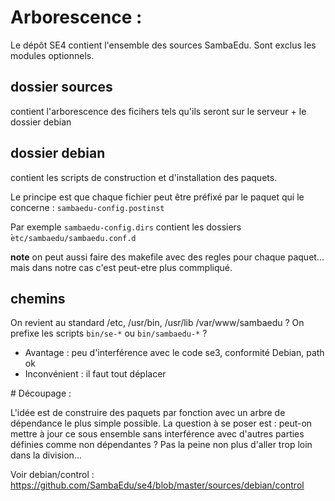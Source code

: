 # Arborescence : 

Le dépôt SE4 contient l'ensemble des sources SambaEdu. Sont exclus les modules optionnels.

## dossier sources 
contient l'arborescence des ficihers tels qu'ils seront sur le serveur + le dossier debian
## dossier debian
contient les scripts de construction et d'installation des paquets.

Le principe est que chaque fichier peut être préfixé par le paquet qui le concerne : `sambaedu-config.postinst` 

Par exemple 
`sambaedu-config.dirs` contient les dossiers ̀`etc/sambaedu/sambaedu.conf.d`

**note** on peut aussi faire des makefile avec des regles pour chaque paquet... mais dans notre cas c'est peut-etre plus commpliqué.

## chemins
On revient au standard /etc, /usr/bin, /usr/lib /var/www/sambaedu ?
On prefixe les scripts `bin/se-*` ou `bin/sambaedu-*` ?

- Avantage : peu d'interférence avec le code se3, conformité Debian, path ok
- Inconvénient : il faut tout déplacer

# Découpage :

L'idée est de construire des paquets par fonction avec un arbre de dépendance le plus simple possible. 
La question à se poser est : peut-on mettre à jour ce sous ensemble sans interférence avec d'autres parties définies comme non dépendantes ?
Pas la peine non plus d'aller trop loin dans la division...

Voir debian/control : https://github.com/SambaEdu/se4/blob/master/sources/debian/control


